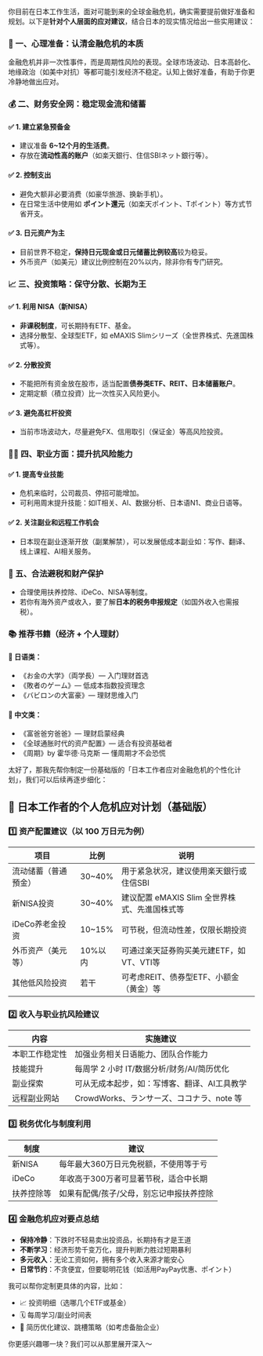 你目前在日本工作生活，面对可能到来的全球金融危机，确实需要提前做好准备和规划。以下是**针对个人层面的应对建议**，结合日本的现实情况给出一些实用建议：



### 🧠 一、心理准备：认清金融危机的本质  
金融危机并非一次性事件，而是周期性风险的表现。全球市场波动、日本高龄化、地缘政治（如美中对抗）等都可能引发经济不稳定。认知上做好准备，有助于你更冷静地做出应对。



### 💰 二、财务安全网：稳定现金流和储蓄

#### ✅ 1. **建立紧急预备金**
- 建议准备 **6~12个月的生活费**。
- 存放在**流动性高的账户**（如楽天銀行、住信SBIネット銀行等）。

#### ✅ 2. **控制支出**
- 避免大额非必要消费（如豪华旅游、换新手机）。
- 在日常生活中使用如 **ポイント還元**（如楽天ポイント、Tポイント）等方式节省开支。

#### ✅ 3. **日元资产为主**
- 目前世界不稳定，**保持日元现金或日元储蓄比例较高**较为稳妥。
- 外币资产（如美元）建议比例控制在20%以内，除非你有专门研究。



### 📈 三、投资策略：保守分散、长期为王

#### ✅ 1. **利用 NISA（新NISA）**
- **非课税制度**，可长期持有ETF、基金。
- 选择分散型、全球型ETF，如 eMAXIS Slimシリーズ（全世界株式、先進国株式等）。

#### ✅ 2. **分散投资**
- 不能把所有资金放在股市，适当配置**债券类ETF、REIT、日本储蓄账户**。
- 定期定额（積立投資）比一次性买入风险更小。

#### ✅ 3. **避免高杠杆投资**
- 当前市场波动大，尽量避免FX、信用取引（保证金）等高风险投资。



### 👨‍💼 四、职业方面：提升抗风险能力

#### ✅ 1. **提高专业技能**
- 危机来临时，公司裁员、停招可能增加。
- 可利用周末提升技能：如IT相关、AI、数据分析、日本语N1、商业日语等。

#### ✅ 2. **关注副业和远程工作机会**
- 日本现在副业逐渐开放（副業解禁），可以发展低成本副业如：写作、翻译、线上课程、AI相关服务。



### 🧾 五、合法避税和财产保护

- 合理使用扶养控除、iDeCo、NISA等制度。
- 若你有海外资产或收入，要了解**日本的税务申报规定**（如国外收入也需报税）。



### 📚 推荐书籍（经济 + 个人理财）

#### 📖 日语类：
- 《お金の大学》（両学長）— 入门理财首选
- 《敗者のゲーム》— 低成本指数投资理念
- 《バビロンの大富豪》— 理财思维入门

#### 📖 中文类：
- 《富爸爸穷爸爸》— 理财启蒙经典
- 《全球通胀时代的资产配置》— 适合有投资基础者
- 《周期》by 霍华德·马克斯 — 懂周期才不会恐慌



太好了，那我先帮你制定一份基础版的「日本工作者应对金融危机的个性化计划」，我们可以后续再逐步细化：



## 🧭 日本工作者的个人危机应对计划（基础版）

### 1️⃣ 资产配置建议（以 100 万日元为例）

| 项目               | 比例   | 说明 |
|--------------------|--------|------|
| 流动储蓄（普通預金）| 30~40% | 用于紧急状况，建议使用楽天銀行或住信SBI |
| 新NISA投资         | 30~40% | 建议配置 eMAXIS Slim 全世界株式、先進国株式等 |
| iDeCo养老金投资    | 10~15% | 可节税，但流动性差，仅限长期投资 |
| 外币资产（美元等） | 10%以内| 可通过楽天証券购买美元建ETF，如VT、VTI等 |
| 其他低风险投资     | 若干   | 可考虑REIT、债券型ETF、小额金（黄金）等 |


### 2️⃣ 收入与职业抗风险建议

| 内容 | 实施建议 |
|------|----------|
| 本职工作稳定性 | 加强业务相关日语能力、团队合作能力 |
| 技能提升       | 每周学 2 小时 IT/数据分析/财务/AI/简历优化 |
| 副业探索       | 可从无成本起步，如：写博客、翻译、AI工具教学 |
| 远程副业网站   | CrowdWorks、ランサーズ、ココナラ、note 等 |


### 3️⃣ 税务优化与制度利用

| 制度      | 建议 |
|-----------|------|
| 新NISA    | 每年最大360万日元免税额，不使用等于亏 |
| iDeCo     | 年收高于300万者可显著节税，适合中长期 |
| 扶养控除等 | 如果有配偶/孩子/父母，别忘记申报扶养控除 |


### 4️⃣ 金融危机应对要点总结

- **保持冷静**：下跌时不轻易卖出投资品，长期持有才是王道
- **不断学习**：经济形势千变万化，提升判断力胜过短期暴利
- **多元收入**：无论工资如何，拥有多个收入来源才能安心
- **日常节约**：不贪便宜，但要聪明花钱（如活用PayPay优惠、ポイント）


我可以帮你定制更具体的内容，比如：
- 📈 投资明细（选哪几个ETF或基金）
- 🗓 每周学习/副业时间表
- 📄 简历优化建议、跳槽策略（如考虑备胎企业）

你更感兴趣哪一块？我们可以从那里展开深入～